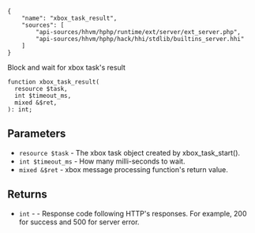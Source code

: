 ``` yamlmeta
{
    "name": "xbox_task_result",
    "sources": [
        "api-sources/hhvm/hphp/runtime/ext/server/ext_server.php",
        "api-sources/hhvm/hphp/hack/hhi/stdlib/builtins_server.hhi"
    ]
}
```




Block and wait for xbox task's result




``` Hack
function xbox_task_result(
  resource $task,
  int $timeout_ms,
  mixed &$ret,
): int;
```




## Parameters




+ ` resource $task ` - The xbox task object created by xbox_task_start().
+ ` int $timeout_ms ` - How many milli-seconds to wait.
+ ` mixed &$ret ` - xbox message processing function's return value.




## Returns




* ` int ` - - Response code following HTTP's responses. For example, 200
  for success and 500 for server error.
<!-- HHAPIDOC -->
